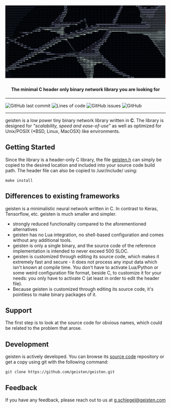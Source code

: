 <h1 align="center">
   <img src="./img/neuron.png" alt="geisten neurons">
</h1>
<h4 align="center"><b>The minimal C header only binary network library you are looking for</b></h4>

---

![GitHub last commit](https://img.shields.io/github/last-commit/geisten/geisten?style=plastic)
![Lines of code](https://img.shields.io/tokei/lines/github/geisten/geisten?style=plastic)
![GitHub issues](https://img.shields.io/github/issues/geisten/geisten?style=plastic)
![GitHub](https://img.shields.io/github/license/geisten/geisten?style=plastic)

---
geisten is a low power tiny binary network library written in **C**. The library is designed for _"scalability, speed and ease-of-use"_ as well as optimized for Unix/POSIX (*BSD, Linux, MacOSX) like environments.

## Getting Started

Since the library is a header-only C library, the file [geisten.h](geisten.h) can simply be copied to the desired location and included into your source code build path. The header file can also be copied to /usr/include/ using:

```shell
make install
```

## Differences to existing frameworks

geisten is a minimalistic neural network written in C.
In contrast to Keras, Tensorflow, etc. geisten is much smaller and simpler.

- strongly reduced functionality compared to the aforementioned alternatives
- geisten has no Lua integration, no shell-based configuration and comes without any additional tools.
- geisten is only a single binary, and the source code of the reference implementation is intended to never exceed 500 SLOC.
- geisten is customized through editing its source code, which makes it extremely fast and secure - it does not process any input data which isn't known at compile time. You don't have to activate Lua/Python or some weird configuration file format, beside C, to customize it for your needs: you only have to activate C (at least in order to edit the header file).
- Because geisten is customized through editing its source code, it's pointless to make binary packages of it.

## Support

The first step is to look at the source code for obvious names, which could be related to the problem that arose.

## Development

geisten is actively developed. You can browse its [source code](https://github.com/geisten/geisten.git) repository or get a copy using git with the following command:

```shell
git clone https://github.com/geisten/geisten.git
```

## Feedback

If you have any feedback, please reach out to us at g.schlegel@geisten.com
